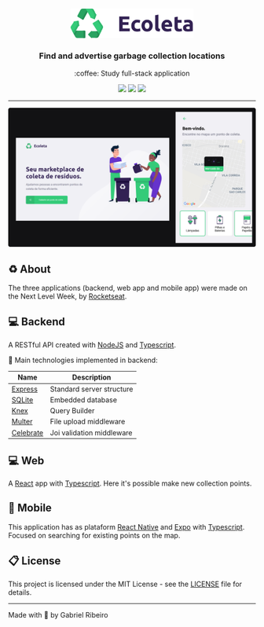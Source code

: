 <p align="center">
  <img width="250px" src=".github/logo.svg">
</p>

<h3 align="center">
  Find and advertise garbage collection locations
</h3>

<p align="center">
  :coffee: Study full-stack application
</p>

<p align="center">
  <img src="https://img.shields.io/github/languages/count/gabrielribeirof/ecoleta?color=29a361&labelColor=322153">

  <img src="https://img.shields.io/github/repo-size/gabrielribeirof/ecoleta?color=29a361&labelColor=322153">

  <img src="https://img.shields.io/github/license/gabrielribeirof/ecoleta?color=29a361&labelColor=322153">
</p>

---

<img src=".github/screenshot.png">

## :recycle: About

The three applications (backend, web app and mobile app) were made on the Next Level Week, by [Rocketseat](https://rocketseat.com.br).

## :computer: Backend
 
A RESTful API created with [NodeJS](https://nodejs.org) and [Typescript](https://typescriptlang.com).

:rocket: Main technologies implemented in backend:

|Name|Description|
|---|---|
|[Express](https://github.com/expressjs/express)|Standard server structure|
|[SQLite](https://github.com/sqlite/sqlite)|Embedded database|
|[Knex](https://github.com/knex/knex)|Query Builder|
|[Multer](https://github.com/expressjs/multer)|File upload middleware|
|[Celebrate](https://github.com/arb/celebrate)|Joi validation middleware|

## :computer: Web

A [React](https://reactjs.org) app with [Typescript](https://typescriptlang.com). Here it's possible make new collection points.

## :iphone: Mobile

This application has as plataform [React Native](https://reactnative.dev) and [Expo](https://expo.io) with [Typescript](https://typescriptlang.com). Focused on searching for existing points on the map.

## :clipboard: License

This project is licensed under the MIT License - see the [LICENSE](LICENSE) file for details.

---

Made with :sparkling_heart: by Gabriel Ribeiro